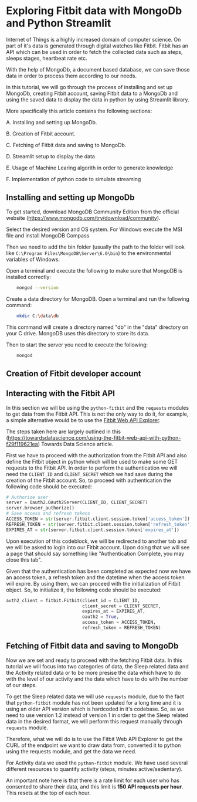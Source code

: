 # Exploring Fitbit data with MongoDb and Python Streamlit

Internet of Things is a highly increased domain of computer science. On part of it's data is generated through digital watches like Fitbit. Fitbit has an API which can be used in order to fetch the collected data such as steps, sleeps stages, heartbeat rate etc. 

With the help of MongoDb, a document based database, we can save those data in order to process them according to our needs.

In this tutorial, we will go through the process of installing and set up MongoDb, creating Fitbit account, saving Fitbit data to a MongoDb and using the saved data to display the data in python by using Streamlit library.

More specifically this article contains the following sections:

A. Installing and setting up MongoDb.

B. Creation of Fitbit account.

C. Fetching of Fitbit data and saving to MongoDb.

D. Streamlit setup to display the data

E. Usage of Machine Learing algorith in order to generate knowledge

F. Implementation of python code to simulate streaming

## Installing and setting up MongoDb

To get started, download MongoDB Community Edition from the official website (https://www.mongodb.com/try/download/community).

Select the desired version and OS system. For Windows execute the MSI file and install MongoDB Compass

Then we need to add the bin folder (usually the path to the folder will look like `C:\Program Files\MongoDB\Server\6.0\bin`) to the environmental variables of Windows.

Open a terminal and execute the following to make sure that MongoDB is installed correctly:

``` bash
    mongod --version
```

Create a data directory for MongoDB. Open a terminal and run the following command:

``` bash
    mkdir C:\data\db
```

This command will create a directory named "db" in the "data" directory on your C drive. MongoDB uses this directory to store its data.

Then to start the server you need to execute the following:

``` bash
    mongod
```

## Creation of Fitbit developer account

## Interacting with the Fitbit API

In this section we will be using the `python-fitbit` and the `requests` modules to get data from the Fitbit API. This is not the only way to do it, for example, a simple alternative would be to use the [Fitbit Web API Explorer](https://dev.fitbit.com/build/reference/web-api/explore/).

The steps taken here are largely outlined in this (https://towardsdatascience.com/using-the-fitbit-web-api-with-python-f29f119621ea) Towards Data Science article.

First we have to proceed with the authorization from the Fitbit API and also define the Fitbit object in python which will be used to make some GET requests to the Fitbit API. In order to perform the authentication we will need the `CLIENT_ID` and `CLIENT_SECRET` which we had save during the creation of the Fitbit account. So, to proceed with authentication the following code should be executed:

``` python
# Authorize user
server = Oauth2.OAuth2Server(CLIENT_ID, CLIENT_SECRET)
server.browser_authorize()
# Save access and refresh tokens
ACCESS_TOKEN = str(server.fitbit.client.session.token['access_token'])
REFRESH_TOKEN = str(server.fitbit.client.session.token['refresh_token'])
EXPIRES_AT = str(server.fitbit.client.session.token['expires_at'])
```

Upon execution of this codeblock, we will be redirected to another tab and we will be asked to login into our Fitbit account. Upon doing that we will see a page that should say something like "Authentication Complete, you may close this tab".

Given that the authentication has been completed as expected now we have an access token, a refresh token and the datetime when the access token will expire. By using them, we can proceed with the initialization of Fitbit object. So, to initialize it, the following code should be executed:

``` python
auth2_client = fitbit.Fitbit(client_id = CLIENT_ID,
                             client_secret = CLIENT_SECRET,
                             expires_at = EXPIRES_AT,
                             oauth2 = True,
                             access_token = ACCESS_TOKEN,
                             refresh_token = REFRESH_TOKEN)
```

## Fetching of Fitbit data and saving to MongoDb

Now we are set and ready to proceed with the fetching Fitbit data. In this tutorial we will focus into two categories of data, the Sleep related data and the Activity related data or to be more presise the data which have to do with the level of our activity and the data which have to do with the number of our steps.

To get the Sleep related data we will use `requests` module, due to the fact that `python-fitbit` module has not been updated for a long time and it is using an older API version which is hardcoded in it's codebase. So, as we need to use version 1.2 instead of version 1 in order to get the Sleep related data in the desired format, we will perform this request manually through `requests` module.

Therefore, what we will do is to use the Fitbit Web API Explorer to get the CURL of the endpoint we want to draw data from, converted it to python using the requests module, and get the data we need.

For Activity data we used the `python-fitbit` module. We have used several different resources to quantify activity (steps, minutes active/sedentary).

An important note here is that there is a rate limit for each user who has consented to share their data, and this limit is **150 API requests per hour**. This resets at the top of each hour.
